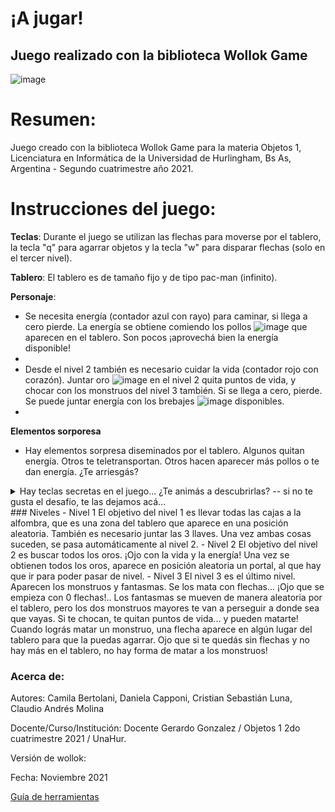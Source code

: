 # ¡A jugar! 

## Juego realizado con la biblioteca Wollok Game
![image](https://media.giphy.com/media/PAFmlWCsSrWuWNhW2T/giphy.gif)

# Resumen:
Juego creado con la biblioteca Wollok Game para la materia Objetos 1, Licenciatura en Informática de la Universidad de Hurlingham, Bs As, Argentina - Segundo cuatrimestre año 2021.

# Instrucciones del juego:

**Teclas**: Durante el juego se utilizan las flechas para moverse por el tablero, la tecla "q" para agarrar objetos y la tecla "w" para disparar flechas (solo en el tercer nivel).

**Tablero**: El tablero es de tamaño fijo y de tipo pac-man (infinito).

**Personaje**: 
- Se necesita energía (contador azul con rayo) para caminar, si llega a cero pierde. La energía se obtiene comiendo los pollos ![image](https://user-images.githubusercontent.com/82007389/144201723-7af8abe5-3fe4-4531-9a84-37101576c088.png) que aparecen en el tablero. Son pocos ¡aprovechá bien la energía disponible!
- 
- Desde el nivel 2 también es necesario cuidar la vida (contador rojo con corazón). Juntar oro ![image](https://user-images.githubusercontent.com/82007389/144201687-9eaa117c-22e2-43c0-9ca7-265f773dc79d.png) en el nivel 2 quita puntos de vida, y chocar con los monstruos del nivel 3 también. Si se llega a cero, pierde. Se puede juntar energía con los brebajes ![image](https://user-images.githubusercontent.com/82007389/144201749-780dfca6-4c8e-447a-bfb1-0266e5a27aee.png) disponibles.
- 
**Elementos sorporesa**
- Hay elementos sorpresa diseminados por el tablero. Algunos quitan energía. Otros te teletransportan. Otros hacen aparecer más pollos o te dan energía. ¿Te arriesgás?
<details>
  <summary>Hay teclas secretas en el juego... ¿Te animás a descubrirlas? -- si no te gusta el desafío, te las dejamos acá...</summary>
1. La tecla ``n`` te da pistas sobre el estado del nivel...
2. La combinación de ``shift`` con el `2` o con el `3` te lleva directo a esos niveles.
3. Estés en el nivel que estés, podés pasarlo presionando `z`
</details>
### Niveles
- Nivel 1
El objetivo del nivel 1 es llevar todas las cajas a la alfombra, que es una zona del tablero que aparece en una posición aleatoria. También es necesario juntar las 3 llaves. Una vez ambas cosas suceden, se pasa automáticamente al nivel 2.
- Nivel 2
El objetivo del nivel 2 es buscar todos los oros. ¡Ojo con la vida y la energía! Una vez se obtienen todos los oros, aparece en posición aleatoria un portal, al que hay que ir para poder pasar de nivel.
- Nivel 3
El nivel 3 es el último nivel. Aparecen los monstruos y fantasmas. Se los mata con flechas... ¡Ojo que se empieza con 0 flechas!.. Los fantasmas se mueven de manera aleatoria por el tablero, pero los dos monstruos mayores te van a perseguir a donde sea que vayas. Si te chocan, te quitan puntos de vida... y pueden matarte! Cuando lográs matar un monstruo, una flecha aparece en algún lugar del tablero para que la puedas agarrar. Ojo que si te quedás sin flechas y no hay más en el tablero, no hay forma de matar a los monstruos!

### Acerca de:

Autores: Camila Bertolani, Daniela Capponi, Cristian Sebastián Luna, Claudio Andrés Molina

Docente/Curso/Institución: Docente Gerardo Gonzalez / Objetos 1 2do cuatrimestre 2021 / UnaHur.

Versión de wollok:

Fecha: Noviembre 2021

[Guía de herramientas](https://www.wollok.org/documentacion/conceptos/)

